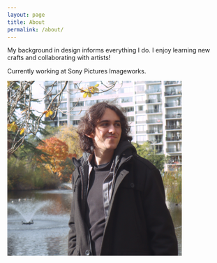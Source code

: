 ```yaml
---
layout: page
title: About
permalink: /about/
---
```


My background in design informs everything I do. 
I enjoy learning new crafts and collaborating with artists!

Currently working at Sony Pictures Imageworks.


<img src="/assets/img/profile.jpg" width="400" />

<!-- 
<div style="clear: both;">
  <div style="float: left; margin-right 1em;">
    <img src="/assets/img/profile.jpg" alt="" width=400>
  </div>
  <div style="margin-left 2em;">
    <h2>About</h2>
    <p>
    My background in design informs everything I do. <br>
    I enjoy learning new crafts and collaborating with artists! <br><br>
    Currently working at Sony Pictures Imageworks <br>
    </p>
  </div>
</div> -->